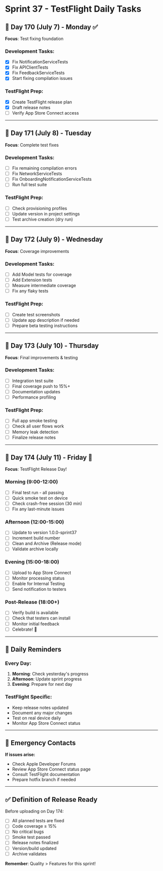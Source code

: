 # Sprint 37 - TestFlight Daily Tasks

## 📅 Day 170 (July 7) - Monday ✅
**Focus**: Test fixing foundation

### Development Tasks:
- [x] Fix NotificationServiceTests
- [x] Fix APIClientTests  
- [x] Fix FeedbackServiceTests
- [x] Start fixing compilation issues

### TestFlight Prep:
- [x] Create TestFlight release plan
- [x] Draft release notes
- [ ] Verify App Store Connect access

---

## 📅 Day 171 (July 8) - Tuesday
**Focus**: Complete test fixes

### Development Tasks:
- [ ] Fix remaining compilation errors
- [ ] Fix NetworkServiceTests
- [ ] Fix OnboardingNotificationServiceTests
- [ ] Run full test suite

### TestFlight Prep:
- [ ] Check provisioning profiles
- [ ] Update version in project settings
- [ ] Test archive creation (dry run)

---

## 📅 Day 172 (July 9) - Wednesday
**Focus**: Coverage improvements

### Development Tasks:
- [ ] Add Model tests for coverage
- [ ] Add Extension tests
- [ ] Measure intermediate coverage
- [ ] Fix any flaky tests

### TestFlight Prep:
- [ ] Create test screenshots
- [ ] Update app description if needed
- [ ] Prepare beta testing instructions

---

## 📅 Day 173 (July 10) - Thursday
**Focus**: Final improvements & testing

### Development Tasks:
- [ ] Integration test suite
- [ ] Final coverage push to 15%+
- [ ] Documentation updates
- [ ] Performance profiling

### TestFlight Prep:
- [ ] Full app smoke testing
- [ ] Check all user flows work
- [ ] Memory leak detection
- [ ] Finalize release notes

---

## 📅 Day 174 (July 11) - Friday 🚀
**Focus**: TestFlight Release Day!

### Morning (9:00-12:00)
- [ ] Final test run - all passing
- [ ] Quick smoke test on device
- [ ] Check crash-free session (30 min)
- [ ] Fix any last-minute issues

### Afternoon (12:00-15:00)
- [ ] Update to version 1.0.0-sprint37
- [ ] Increment build number
- [ ] Clean and Archive (Release mode)
- [ ] Validate archive locally

### Evening (15:00-18:00)
- [ ] Upload to App Store Connect
- [ ] Monitor processing status
- [ ] Enable for Internal Testing
- [ ] Send notification to testers

### Post-Release (18:00+)
- [ ] Verify build is available
- [ ] Check that testers can install
- [ ] Monitor initial feedback
- [ ] Celebrate! 🎉

---

## 🔔 Daily Reminders

### Every Day:
1. **Morning**: Check yesterday's progress
2. **Afternoon**: Update sprint progress
3. **Evening**: Prepare for next day

### TestFlight Specific:
- Keep release notes updated
- Document any major changes
- Test on real device daily
- Monitor App Store Connect status

---

## 📱 Emergency Contacts

**If issues arise:**
- Check Apple Developer Forums
- Review App Store Connect status page
- Consult TestFlight documentation
- Prepare hotfix branch if needed

---

## ✅ Definition of Release Ready

Before uploading on Day 174:
- [ ] All planned tests are fixed
- [ ] Code coverage ≥ 15%
- [ ] No critical bugs
- [ ] Smoke test passed
- [ ] Release notes finalized
- [ ] Version/build updated
- [ ] Archive validates

**Remember**: Quality > Features for this sprint! 